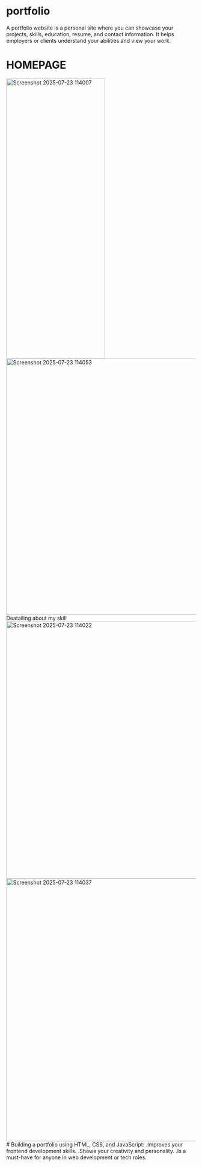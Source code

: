 # portfolio
A portfolio website is a personal site where you can showcase your projects, skills, education, resume, and contact information. It helps employers or clients understand your abilities and view your work.
# HOMEPAGE
<img width="262" height="742" alt="Screenshot 2025-07-23 114007" src="https://github.com/user-attachments/assets/b9d0a71a-a828-419b-9342-aeaaa9808579" />
<img width="842" height="680" alt="Screenshot 2025-07-23 114053" src="https://github.com/user-attachments/assets/b8a968e7-c09f-499c-9d88-cc5ec070bdb2" />
Deatailing about my skill
<img width="839" height="682" alt="Screenshot 2025-07-23 114022" src="https://github.com/user-attachments/assets/2cf6ce20-d62e-4380-92df-896ab1a19b52" />
<img width="851" height="697" alt="Screenshot 2025-07-23 114037" src="https://github.com/user-attachments/assets/b7091965-a492-4db8-b815-85bcff2d1dd3" />
 # Building a portfolio using HTML, CSS, and JavaScript:
.Improves your frontend development skills.
.Shows your creativity and personality.
.Is a must-have for anyone in web development or tech roles.

